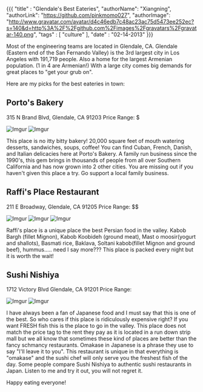 {{{
  "title" : "Glendale's Best Eateries",
  "authorName": "Xiangning",
  "authorLink": "https://github.com/pinkmomo027",
  "authorImage": "http://www.gravatar.com/avatar/d4c46edb7c48ac23ac75d5473ee252ec?s=140&d=http%3A%2F%2Fgithub.com%2Fimages%2Fgravatars%2Fgravatar-140.png",
  "tags" : [ "culture" ],
  "date" : "02-14-2013"
}}}

Most of the engineering teams are located in Glendale, CA.
Glendale (Eastern end of the San Fernando Valley) is the 3rd largest city in Los Angeles with 191,719 people.
Also a home for the largest Armenian population.  (1 in 4 are Armenian!)
With a large city comes big demands for great places to "get your grub on".

Here are my picks for the best eateries in town:

## Porto's Bakery  
315 N Brand Blvd, Glendale, CA 91203 
Price Range:  $

![Imgur](http://i.imgur.com/tJ7qd.jpg)
![Imgur](http://i.imgur.com/CjArq.jpg)

This place is no itty bitty bakery!  20,000 square feet of mouth watering desserts, sandwiches, soups, coffee!  You can find Cuban, French, Danish, and Italian delicacies here at Porto's Bakery.  A family run business since the 1990's, this gem brings in thousands of people from all over Southern California and has now grown into 2 other cities.  You are missing out if you haven't given this place a try.  Go support a local family business.

## Raffi's Place Restaurant  
211 E Broadway, Glendale, CA 91205 
Price Range:  $$

![Imgur](http://i.imgur.com/e3PAG.jpg)
![Imgur](http://i.imgur.com/bvIKa.jpg)
![Imgur](http://i.imgur.com/VFyMs.jpg)

Raffi's place is a unique place the best Persian food in the valley.  Kabob Bargh (fillet Mignon), Kabob Koobideh (ground meat), Mast o moosir(yogurt and shallots), Basmati rice, Baklava, Soltani kabob(fillet Mignon and ground beef), hummus..... need I say more???  This place is packed every night but it is worth the wait!  

## Sushi Nishiya
1712 Victory Blvd Glendale, CA 91201
Price Range:  $$$$

![Imgur](http://i.imgur.com/kgxPz.jpg)
![Imgur](http://i.imgur.com/Oy26t.jpg)

I have always been a fan of Japanese food and I must say that this is one of the best.  So who cares if this place is ridiculously expensive right?  If you want FRESH fish this is the place to go in the valley.  This place does not match the price tag to the rent they pay as it is located in a run down strip mall but we all know that sometimes these kind of places are better than the fancy schmancy restaurants.  Omakase in Japanese is a phrase they use to say "I'll leave it to you".  This restaurant is unique in that everything is "omakase" and the sushi chef will only serve you the freshest fish of the day. Some people compare Sushi Nishiya to authentic sushi restaurants in Japan. Listen to me and try it out, you will not regret it.  

Happy eating everyone!
    

